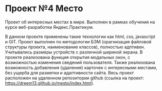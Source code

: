 # Проект №4 Место

Проект об интересных местах в мире.
Выполнен в рамках обучения на курсе веб-разработки Яндекс.Практикум.

В данном проекте применены такие технологии как html, css, javascript и GIT.
Проект выполнен по методологии БЭМ (орагнизация файловой структуры проекта, наименование классов), полностью адптивен.
Учитывались размеры устройств с различной шириной экрана.
В проекте реализована функция открытия модальных окон, с возможностью изменения сведений пользователя. Также реализована возможность добавления (удаления) карточек с интересными местами, без ущерба для разметки и адаптивности сайта.
Весь проект расположен на удаленном репозитории github (ссылка на проект: https://dreem13.github.io/mesto/index.html).
